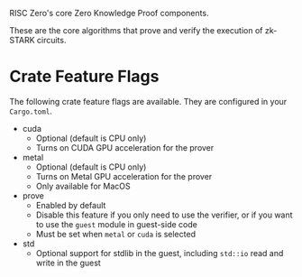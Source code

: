 RISC Zero's core Zero Knowledge Proof components.

These are the core algorithms that prove and verify the execution of zk-STARK circuits.

# Crate Feature Flags

The following crate feature flags are available. They are configured in your `Cargo.toml`.

* cuda
  * Optional (default is CPU only)
  * Turns on CUDA GPU acceleration for the prover
* metal
  * Optional (default is CPU only)
  * Turns on Metal GPU acceleration for the prover
  * Only available for MacOS
* prove
  * Enabled by default
  * Disable this feature if you only need to use the verifier, or if you want to use the `guest` module in guest-side code
  * Must be set when `metal` or `cuda` is selected
* std
  * Optional support for stdlib in the guest, including `std::io` read and write in the guest
